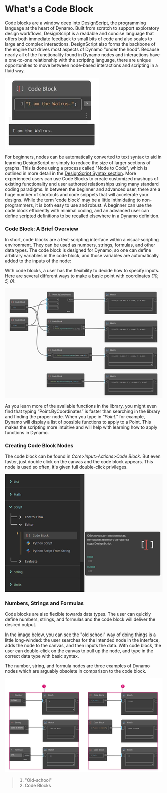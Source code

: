 # What's a Code Block

Code blocks are a window deep into DesignScript, the programming language at the heart of Dynamo. Built from scratch to support exploratory design workflows, DesignScript is a readable and concise language that offers both immediate feedback to small bits of code and also scales to large and complex interactions. DesignScript also forms the backbone of the engine that drives most aspects of Dynamo “under the hood”. Because nearly all of the functionality found in Dynamo nodes and interactions have a one-to-one relationship with the scripting language, there are unique opportunities to move between node-based interactions and scripting in a fluid way. &#x20;

![](../images/8-1/1/codeblock.jpg)

For beginners, nodes can be automatically converted to text syntax to aid in learning DesignScript or simply to reduce the size of larger sections of graphs. This is done using a process called "Node to Code", which is outlined in more detail in the [DesignScript Syntax section](7-2\_design-script-syntax.md). More experienced users can use Code Blocks to create customized mashups of existing functionality and user authored relationships using many standard coding paradigms. In between the beginner and advanced user, there are a huge number of shortcuts and code snippets that will accelerate your designs. While the term 'code block' may be a little intimidating to non-programmers, it is both easy to use and robust. A beginner can use the code block efficiently with minimal coding, and an advanced user can define scripted definitions to be recalled elsewhere in a Dynamo definition.

### Code Block: A Brief Overview&#x20;

In short, code blocks are a text-scripting interface within a visual-scripting environment. They can be used as numbers, strings, formulas, and other data types. The code block is designed for Dynamo, so one can define arbitrary variables in the code block, and those variables are automatically added to the inputs of the node:

With code blocks, a user has the flexibility to decide how to specify inputs. Here are several different ways to make a basic point with coordinates _(10, 5, 0)_:&#x20;

![](<../images/8-1/1/codeblock brief overview.jpg>)

As you learn more of the available functions in the library, you might even find that typing “Point.ByCoordinates” is faster than searching in the library and finding the proper node. When you type in _"Point."_ for example, Dynamo will display a list of possible functions to apply to a Point. This makes the scripting more intuitive and will help with learning how to apply functions in Dynamo.

### Creating Code Block Nodes

The code block can be found in _Core>Input>Actions>Code Block_. But even faster, just double click on the canvas and the code block appears. This node is used so often, it's given full double-click privileges.

![](<../images/8-1/1/creating codeblock nodes.jpg>)

### Numbers, Strings and Formulas

Code blocks are also flexible towards data types. The user can quickly define numbers, strings, and formulas and the code block will deliver the desired output.

In the image below, you can see the "old school" way of doing things is a little long-winded: the user searches for the intended node in the interface, adds the node to the canvas, and then inputs the data. With code block, the user can double-click on the canvas to pull up the node, and type in the correct data type with basic syntax.

The number, string, and formula nodes are three examples of Dynamo nodes which are arguably obsolete in comparison to the code block.

![](<../images/8-1/1/old school vs code blocks nodes.jpg>)

> 1. "Old-school"
> 2. Code Blocks

